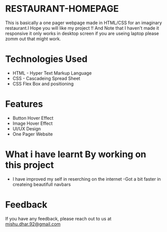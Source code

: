 # RESTAURANT-HOMEPAGE
This is basically a one pager webpage made in HTML/CSS for an imaginary restaurant.I Hope you will like my project !!
 And Note that I haven't made it responsive it only works in desktop screen if you are useing laptop please zomm out that might work.
# Technologies Used
- HTML - Hyper Text Markup Language
- CSS - Cascadeing Spread Sheet
- CSS Flex Box and positioning
# Features
- Button Hover Effect
- Image Hover Effect
- UI/UX Design
- One Pager Website
# What i have learnt By working on this project
- I have improved my self in reserching on the internet
-Got a bit faster in createing beautifull navbars

# Feedback
If you have any feedback, please reach out to us at mishu.dhar.92@gmail.com
